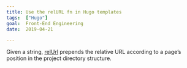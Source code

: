 ```yaml
---
title: Use the relURL fn in Hugo templates
tags:  ["Hugo"]
goal:  Front-End Engineering
date:  2019-04-21

---
```


Given a string, [relUrl][docs] prepends the relative URL according to a page’s
position in the project directory structure.

[docs]: https://gohugo.io/functions/relurl/

